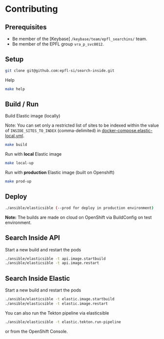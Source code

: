 Contributing
============

Prerequisites
-------------

* Be member of the [Keybase] `/keybase/team/epfl_searchins/` team.
* Be member of the EPFL group `vra_p_svc0012`.


Setup
-----

```bash
git clone git@github.com:epfl-si/search-inside.git
```

Help

```bash
make help
```

Build / Run
-----------

Build Elastic image (locally)

Note: You can set only a restricted list of sites to be indexed within the value of `INSIDE_SITES_TO_INDEX` (comma-delimited) in [docker-compose.elastic-local.yml](docker-compose.elastic-local.yml).

```bash
make build
```

Run with **local** Elastic image

```bash
make local-up
```

Run with **production** Elastic image (built on Openshift)

```bash
make prod-up
```

Deploy
------

```bash
./ansible/elasticsible (--prod for deploy in production environment)
```

**Note:** The builds are made on cloud on OpenShift via BuildConfig on test environment.

## Search Inside API

Start a new build and restart the pods

```bash
./ansible/elasticsible -t api.image.startbuild
./ansible/elasticsible -t api.image.restart
```

## Search Inside Elastic

Start a new build and restart the pods

```bash
./ansible/elasticsible -t elastic.image.startbuild
./ansible/elasticsible -t elastic.image.restart
```

You can also run the Tekton pipeline via elasticsible

```bash
./ansible/elasticsible -t elastic.tekton.run-pipeline
```

or from the OpenShift Console.
